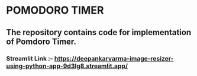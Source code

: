 # POMODORO TIMER 
## The repository contains code for implementation of Pomdoro Timer.

### Streamlit Link :- https://deepankarvarma-image-resizer-using-python-app-9d3lg8.streamlit.app/